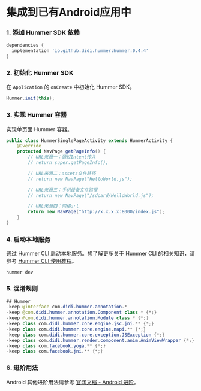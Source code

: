 集成到已有Android应用中
===

### 1. 添加 Hummer SDK 依赖
``` gradle
dependencies {
  implementation 'io.github.didi.hummer:hummer:0.4.4'
}
```

### 2. 初始化 Hummer SDK
在 `Application` 的 `onCreate` 中初始化 Hummer SDK。
```java
Hummer.init(this);
```

### 3. 实现 Hummer 容器
实现单页面 Hummer 容器。
```java
public class HummerSinglePageActivity extends HummerActivity {
    @Override
    protected NavPage getPageInfo() {
        // URL来源一：通过Intent传入
        // return super.getPageInfo();

        // URL来源二：assets文件路径
        // return new NavPage("HelloWorld.js");

        // URL来源三：手机设备文件路径
        // return new NavPage("/sdcard/HelloWorld.js");

        // URL来源四：网络url
        return new NavPage("http://x.x.x.x:8000/index.js");
    }
}
```

### 4. 启动本地服务
通过 Hummer CLI 启动本地服务。想了解更多关于 Hummer CLI 的相关知识，请参考 [Hummer CLI 使用教程](https://hummer.didi.cn/doc#/zh-CN/cli_doc)。
```
hummer dev
```

### 5. 混淆规则
```java
## Hummer
-keep @interface com.didi.hummer.annotation.*
-keep @com.didi.hummer.annotation.Component class * {*;}
-keep @com.didi.hummer.annotation.Module class * {*;}
-keep class com.didi.hummer.core.engine.jsc.jni.** {*;}
-keep class com.didi.hummer.core.engine.napi.** {*;}
-keep class com.didi.hummer.core.exception.JSException {*;}
-keep class com.didi.hummer.render.component.anim.AnimViewWrapper {*;}
-keep class com.facebook.yoga.** {*;}
-keep class com.facebook.jni.** {*;}
```

### 6. 进阶用法
Android 其他进阶用法请参考 [官网文档 - Android 进阶](https://hummer.didi.cn/doc#/zh-CN/android_doc_advanced)。




